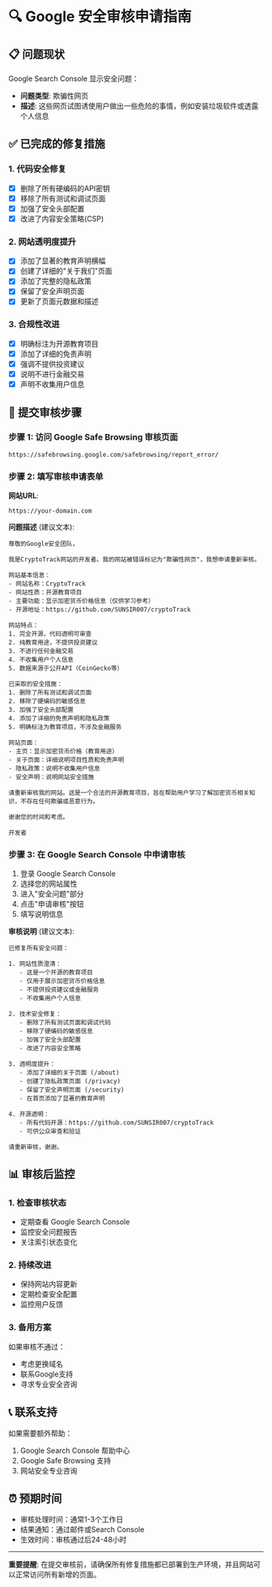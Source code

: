 # 🔍 Google 安全审核申请指南

## 📋 问题现状

Google Search Console 显示安全问题：
- **问题类型**: 欺骗性网页
- **描述**: 这些网页试图诱使用户做出一些危险的事情，例如安装垃圾软件或透露个人信息

## ✅ 已完成的修复措施

### 1. 代码安全修复
- [x] 删除了所有硬编码的API密钥
- [x] 移除了所有测试和调试页面
- [x] 加强了安全头部配置
- [x] 改进了内容安全策略(CSP)

### 2. 网站透明度提升
- [x] 添加了显著的教育声明横幅
- [x] 创建了详细的"关于我们"页面
- [x] 添加了完整的隐私政策
- [x] 保留了安全声明页面
- [x] 更新了页面元数据和描述

### 3. 合规性改进
- [x] 明确标注为开源教育项目
- [x] 添加了详细的免责声明
- [x] 强调不提供投资建议
- [x] 说明不进行金融交易
- [x] 声明不收集用户信息

## 🚀 提交审核步骤

### 步骤 1: 访问 Google Safe Browsing 审核页面
```
https://safebrowsing.google.com/safebrowsing/report_error/
```

### 步骤 2: 填写审核申请表单

**网站URL**: 
```
https://your-domain.com
```

**问题描述** (建议文本):
```
尊敬的Google安全团队，

我是CryptoTrack网站的开发者。我的网站被错误标记为"欺骗性网页"，我想申请重新审核。

网站基本信息：
- 网站名称：CryptoTrack
- 网站性质：开源教育项目
- 主要功能：显示加密货币价格信息（仅供学习参考）
- 开源地址：https://github.com/SUNSIR007/cryptoTrack

网站特点：
1. 完全开源，代码透明可审查
2. 纯教育用途，不提供投资建议
3. 不进行任何金融交易
4. 不收集用户个人信息
5. 数据来源于公开API（CoinGecko等）

已采取的安全措施：
1. 删除了所有测试和调试页面
2. 移除了硬编码的敏感信息
3. 加强了安全头部配置
4. 添加了详细的免责声明和隐私政策
5. 明确标注为教育项目，不涉及金融服务

网站页面：
- 主页：显示加密货币价格（教育用途）
- 关于页面：详细说明项目性质和免责声明
- 隐私政策：说明不收集用户信息
- 安全声明：说明网站安全措施

请重新审核我的网站。这是一个合法的开源教育项目，旨在帮助用户学习了解加密货币相关知识，不存在任何欺骗或恶意行为。

谢谢您的时间和考虑。

开发者
```

### 步骤 3: 在 Google Search Console 中申请审核

1. 登录 Google Search Console
2. 选择您的网站属性
3. 进入"安全问题"部分
4. 点击"申请审核"按钮
5. 填写说明信息

**审核说明** (建议文本):
```
已修复所有安全问题：

1. 网站性质澄清：
   - 这是一个开源的教育项目
   - 仅用于展示加密货币价格信息
   - 不提供投资建议或金融服务
   - 不收集用户个人信息

2. 技术安全修复：
   - 删除了所有测试页面和调试代码
   - 移除了硬编码的敏感信息
   - 加强了安全头部配置
   - 改进了内容安全策略

3. 透明度提升：
   - 添加了详细的关于页面 (/about)
   - 创建了隐私政策页面 (/privacy)
   - 保留了安全声明页面 (/security)
   - 在首页添加了显著的教育声明

4. 开源透明：
   - 所有代码开源：https://github.com/SUNSIR007/cryptoTrack
   - 可供公众审查和验证

请重新审核，谢谢。
```

## 📊 审核后监控

### 1. 检查审核状态
- 定期查看 Google Search Console
- 监控安全问题报告
- 关注索引状态变化

### 2. 持续改进
- 保持网站内容更新
- 定期检查安全配置
- 监控用户反馈

### 3. 备用方案
如果审核不通过：
- 考虑更换域名
- 联系Google支持
- 寻求专业安全咨询

## 📞 联系支持

如果需要额外帮助：
1. Google Search Console 帮助中心
2. Google Safe Browsing 支持
3. 网站安全专业咨询

## ⏰ 预期时间

- 审核处理时间：通常1-3个工作日
- 结果通知：通过邮件或Search Console
- 生效时间：审核通过后24-48小时

---

**重要提醒**: 在提交审核前，请确保所有修复措施都已部署到生产环境，并且网站可以正常访问所有新增的页面。
